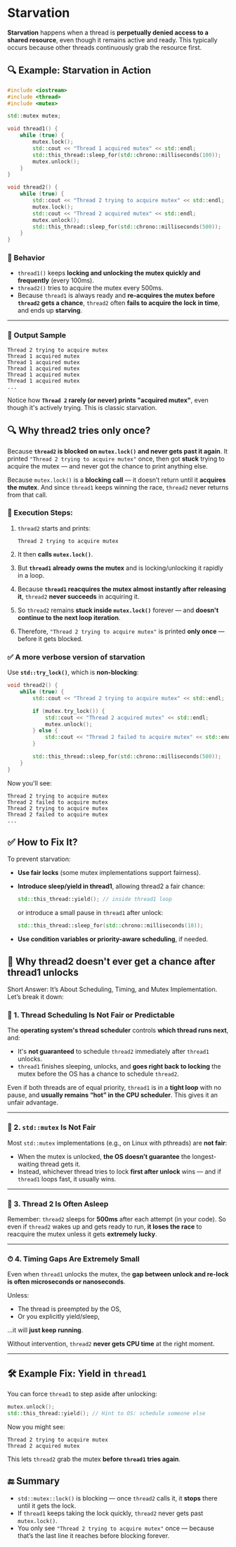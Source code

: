 # Starvation

**Starvation** happens when a thread is **perpetually denied access to a shared resource**, even though it remains active and ready. This typically occurs because other threads continuously grab the resource first.

## 🔍 Example: Starvation in Action

```cpp
#include <iostream>
#include <thread>
#include <mutex>

std::mutex mutex;

void thread1() {
    while (true) {
        mutex.lock();
        std::cout << "Thread 1 acquired mutex" << std::endl;
        std::this_thread::sleep_for(std::chrono::milliseconds(100));
        mutex.unlock();
    }
}

void thread2() {
    while (true) {
        std::cout << "Thread 2 trying to acquire mutex" << std::endl;
        mutex.lock();
        std::cout << "Thread 2 acquired mutex" << std::endl;
        mutex.unlock();
        std::this_thread::sleep_for(std::chrono::milliseconds(500));
    }
}
```

### 🧠 Behavior

* `thread1()` keeps **locking and unlocking the mutex quickly and frequently** (every 100ms).
* `thread2()` tries to acquire the mutex every 500ms.
* Because `thread1` is always ready and **re-acquires the mutex before `thread2` gets a chance**, `thread2` often **fails to acquire the lock in time**, and ends up **starving**.

---

### 🔄 Output Sample

```
Thread 2 trying to acquire mutex
Thread 1 acquired mutex
Thread 1 acquired mutex
Thread 1 acquired mutex
Thread 1 acquired mutex
Thread 1 acquired mutex
...
```

Notice how **`Thread 2` rarely (or never) prints "acquired mutex"**, even though it's actively trying. This is classic starvation.


## 🔍 Why thread2 tries only once?

Because **`thread2` is blocked on `mutex.lock()` and never gets past it again**. It printed `"Thread 2 trying to acquire mutex"` once, then got **stuck** trying to acquire the mutex — and never got the chance to print anything else.  

Because `mutex.lock()` is a **blocking call** — it doesn’t return until it **acquires the mutex**. And since `thread1` keeps winning the race, `thread2` never returns from that call.


### 🧠 Execution Steps:

1. `thread2` starts and prints:

   ```
   Thread 2 trying to acquire mutex
   ```
2. It then **calls `mutex.lock()`**.
3. But **`thread1` already owns the mutex** and is locking/unlocking it rapidly in a loop.
4. Because **`thread1` reacquires the mutex almost instantly after releasing it**, `thread2` **never succeeds** in acquiring it.
5. So `thread2` remains **stuck inside `mutex.lock()`** forever — and **doesn't continue to the next loop iteration**.
6. Therefore, `"Thread 2 trying to acquire mutex"` is printed **only once** — before it gets blocked.


### ✅ A more verbose version of starvation

Use **`std::try_lock()`**, which is **non-blocking**:

```cpp
void thread2() {
    while (true) {
        std::cout << "Thread 2 trying to acquire mutex" << std::endl;

        if (mutex.try_lock()) {
            std::cout << "Thread 2 acquired mutex" << std::endl;
            mutex.unlock();
        } else {
            std::cout << "Thread 2 failed to acquire mutex" << std::endl;
        }

        std::this_thread::sleep_for(std::chrono::milliseconds(500));
    }
}
```

Now you'll see:

```
Thread 2 trying to acquire mutex
Thread 2 failed to acquire mutex
Thread 2 trying to acquire mutex
Thread 2 failed to acquire mutex
...
```


## ✅ How to Fix It?

To prevent starvation:

* **Use fair locks** (some mutex implementations support fairness).
* **Introduce sleep/yield in thread1**, allowing thread2 a fair chance:

    ```cpp
    std::this_thread::yield(); // inside thread1 loop
    ```
    
    or introduce a small pause in `thread1` after unlock:

    ```cpp
    std::this_thread::sleep_for(std::chrono::milliseconds(10));
    ```
* **Use condition variables or priority-aware scheduling**, if needed.


## 🔄 Why thread2 doesn't ever get a chance after thread1 unlocks

Short Answer: It’s About Scheduling, Timing, and Mutex Implementation. Let’s break it down:

### 🧠 1. **Thread Scheduling Is Not Fair or Predictable**

The **operating system's thread scheduler** controls **which thread runs next**, and:

* It's **not guaranteed** to schedule `thread2` immediately after `thread1` unlocks.
* `thread1` finishes sleeping, unlocks, and **goes right back to locking** the mutex before the OS has a chance to schedule `thread2`.

Even if both threads are of equal priority, `thread1` is in a **tight loop** with no pause, and **usually remains “hot” in the CPU scheduler**. This gives it an unfair advantage.

---

### 🧰 2. **`std::mutex` Is Not Fair**

Most `std::mutex` implementations (e.g., on Linux with pthreads) are **not fair**:

* When the mutex is unlocked, **the OS doesn’t guarantee** the longest-waiting thread gets it.
* Instead, whichever thread tries to lock **first after unlock** wins — and if `thread1` loops fast, it usually wins.

---

### 🧵 3. **Thread 2 Is Often Asleep**

Remember: `thread2` sleeps for **500ms** after each attempt (in your code). So even if `thread2` wakes up and gets ready to run, **it loses the race** to reacquire the mutex unless it gets **extremely lucky**.

---

### ⏱ 4. **Timing Gaps Are Extremely Small**

Even when `thread1` unlocks the mutex, the **gap between unlock and re-lock is often microseconds or nanoseconds**.

Unless:

* The thread is preempted by the OS,
* Or you explicitly yield/sleep,

…it will **just keep running**.

Without intervention, `thread2` **never gets CPU time** at the right moment.

---

## 🛠 Example Fix: Yield in `thread1`

You can force `thread1` to step aside after unlocking:

```cpp
mutex.unlock();
std::this_thread::yield(); // Hint to OS: schedule someone else
```

Now you might see:

```
Thread 2 trying to acquire mutex
Thread 2 acquired mutex
```

This lets `thread2` grab the mutex **before `thread1` tries again**.

## 🔚 Summary

* `std::mutex::lock()` is blocking — once `thread2` calls it, it **stops** there until it gets the lock.
* If `thread1` keeps taking the lock quickly, `thread2` never gets past `mutex.lock()`.
* You only see `"Thread 2 trying to acquire mutex"` once — because that’s the last line it reaches before blocking forever.
